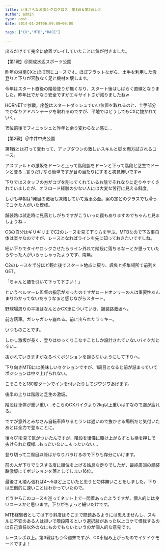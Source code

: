 ```yaml
---
title: いまさらな湘南シクロクロス　第1戦＆第2戦レポ
author: admin
type: post
date: 2014-01-24T06:09:00+00:00

tags: ["CX","MTB","RACE"]

---
```

出るだけでて完全に放置プレイしていたことに気が付きました。

【第1戦】＠開成水辺スポーツ公園

昨年の湘南CXとほぼ同じコースです。ほぼフラットながら、土手を利用した激登りと下りが容赦なく足と機材を壊します。

今年はスタート直後の階段登りが無くなり、スタート後はしばらく直線となりました。昨年比でかなり安全ですがエキサイトさが減りましたねw

HORNETで参戦。序盤はスタートダッシュでいい位置を取れるのと、土手部分でかなりアドバンテージを取れるのですが、平地ではどうしてもCXに抜かれていく。

15位前後でフィニッシュと昨年と余り変わらない感じ…

【第2戦】＠中井中央公園

第1戦とは打って変わって、アップダウンの激しいスキルと脚を両方試されるコース。

アスファルトの激坂をドーンと上って階段脇をドーンと下って階段と芝生でドーンと登る…言うだけなら簡単ですが目の当たりにすると初見怖いですw

下りではスタッフの方がコブを削ってくれているお陰でそれなりに走りやすくされていましたが、オフロード経験の少ない人には大変な苦行に見える斜度。

しかも早朝は1発目の激坂も凍結していて落車必至。案の定どのクラスでも滑ってコケた人がいた模様。

舗装路は試走時に見落としがちですがこういった罠もありますのでちゃんと見ましょうね…

C3の自分はギリギリまでC2のレースを見て下り方を学ぶ。MTBなので下る事自体は楽々なのですが、レースとなればラインを先に知っておきたいですしね。

細い下りでタイヤロックさせたらライン外れて階段に落ちるなーとか思っていたらやった人がいらっしゃったようです、南無。

C2のレースを半分ほど観た後でスタート地点に戻り、颯爽と招集場所で前列をGET。

「ちゃんと腰を引いて下って下さい！」

というベルマーレ監督の指示があったのですがロードオンリーの人は重要性あんまりわかってないだろうなぁと感じながらスタート。

野球場周りの平坦はなんとかCX車についていき、舗装路激坂へ。

前方落車。ガシャガシャ崩れる。前に出られたラッキー。

いつものことです。

しかし激坂が長く、登りはゆっくりこなすことしか設計されていないバイクだと辛い…

抜かれていきますがなるべくポジションを譲らないようにして下りへ。

下り向きMTBには美味しいセクションですが、1周目となると前が詰まっていてポジションは中々上げられない。

こそこそと180度ターンでインを付いたりしてジワジワあげます。

後半の上りは階段と芝生の激坂。

階段は車体が重い重い…そこらのCXバイクより2kg以上重いはずなので腕が疲れる。

ですが意外とみなさん自転車降りるとランは遅いので抜かせる場所だと気付いたあとは全力で登ることに。

後々C1を見て気がついたんですが、階段を律儀に駆け上がらずとも横を押しで抜けられた模様…もったいない…もったいない…

登り切って二周目以降はかなりバラけるので下りも存分にいけます。

前の人が下りでミスする度に順位を上げる姑息な走りでしたが、最終周回の舗装路激坂にてポジションを落としてしまい16位。

最後さえ踏ん張れば4〜5ほど上にいたと思うと勿体無いことをしました。下りは圧倒的に速いことはわかっていたので。

どうやらこのコースを巡ってネット上で一悶着あったようですが、個人的には良いコースかと思います。下りがちょっと細いだけです。

MTB経験者としては下り斜度はそこまで問題あるようには思えませんし、スキルに不安のある人は担いで階段降るという選択肢があった以上コケて怪我するのは自己責任以外のなにものでもないというのが個人的な意見です。

レースレポ以上。第3戦はもう今週末ですが、CX車組み上がったのでイケイケモードですよ！

